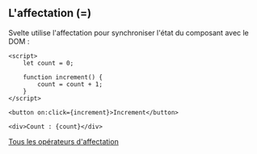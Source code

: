 <!-- .slide: class="with-code-bg-dark" -->

## L'affectation (=)

Svelte utilise l'affectation pour synchroniser l'état du composant avec le DOM :

```svelte
<script>
	let count = 0;

	function increment() {
		count = count + 1;
	}
</script>

<button on:click={increment}>Increment</button>

<div>Count : {count}</div>
```

[Tous les opérateurs d'affectation](https://developer.mozilla.org/fr/docs/Web/JavaScript/Guide/Expressions_and_Operators#op%C3%A9rateurs_daffectation)
